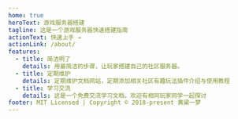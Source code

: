 ```yaml
---
home: true
heroText: 游戏服务器搭建
tagline: 这是一个游戏服务器快速搭建指南
actionText: 快速上手 →
actionLink: /about/
features:
  - title: 简洁明了
    details: 用最简洁的步骤，让玩家搭建自己的社区服务器。
  - title: 定期维护
    details: 定期维护文档网站，定期添加相关社区有趣玩法插件介绍与使用教程
  - title: 学习交流
    details: 这是一个免费交流学习文档，欢迎有相同玩家同学一起探讨
footer: MIT Licensed | Copyright © 2018-present 黄粱一梦
---
```

